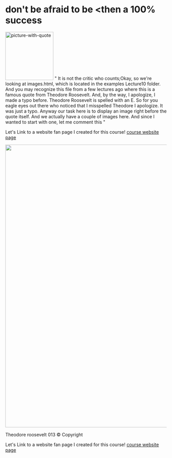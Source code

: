 <!DOCTYPE html>
<html>
<head>
	<meta charset="utf-8">
	<title>display images</title>
</head>
<body>
	<h1> don't be afraid to be &lt;then a 100% success</h1>
	<p>
		<img src="20201127_163035.jpg"width="150" height="150" alt="
		picture-with-quote"> &quot; It is not the critic who counts;Okay, so we're looking at images.html, which is located in the examples Lecture10 folder. And you may recognize this file from a few lectures ago where this is a famous quote from Theodore Roosevelt. And, by the way, I apologize, I made a typo before. Theodore Roosevelt is spelled with an E. So for you eagle eyes out there who noticed that I misspelled Theodore I apologize. It was just a typo. Anyway our task here is to display an image right before the quote itself. And we actually have a couple of images here. And since I wanted to start with one, let me comment this &quot;
	</p>
	<p>
		<section>
		<p>
			Let's Link to a website fan page I created for this course!
			<!-- link to website page with target-->
			<a href="css-syntax.html"
			target="_blank" title="like our page!">course website page</a>
		</p>
	</section>
		<img src="4.jpg"
		width="1270" height="880">
	</p>
	<p>
		Theodore roosevelt 013 &copy; Copyright
	</p>
<p>
			Let's Link to a website fan page I created for this course!
			<!-- link to website page with target-->
			<a href="simple-selectors-before 1.html"
			target="_blank" title="like our page!">course website page</a>
		</p>
</body>
</html>
